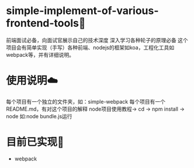 # simple-implement-of-various-frontend-tools🚀
前端面试必备，向面试官展示自己的技术深度
深入学习各种轮子的原理必备
这个项目会有简单实现（手写）各种前端、nodejs的框架如koa，工程化工具如webpack等，并有详细说明。
# 使用说明☁️
每个项目有一个独立的文件夹，如：simple-webpack
每个项目有一个README.md，有对这个项目的解释
node项目使用教程-> cd <projectname> -> npm install -> node <entry>如:node bundle.js运行
# 目前已实现🙆
* webpack
